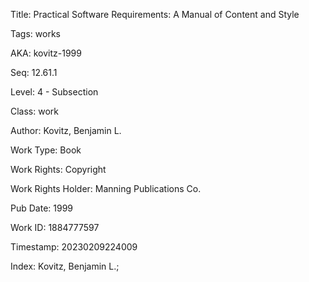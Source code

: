 Title:  Practical Software Requirements: A Manual of Content and Style

Tags:   works

AKA:    kovitz-1999

Seq:    12.61.1

Level:  4 - Subsection

Class:  work

Author: Kovitz, Benjamin L.

Work Type: Book

Work Rights: Copyright

Work Rights Holder: Manning Publications Co.

Pub Date: 1999

Work ID: 1884777597

Timestamp: 20230209224009

Index:  Kovitz, Benjamin L.; 
